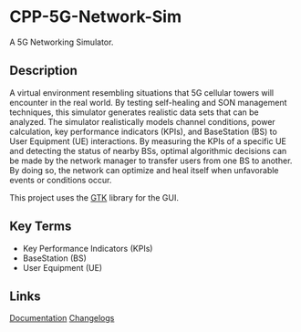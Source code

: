 # CPP-5G-Network-Sim

A 5G Networking Simulator.

## Description

A virtual environment resembling situations that 5G cellular towers will encounter in the real world. By testing self-healing and SON management techniques, this simulator generates realistic data sets that can be analyzed. The simulator realistically models channel conditions, power calculation, key performance indicators (KPIs), and BaseStation (BS) to User Equipment (UE) interactions. By measuring the KPIs of a specific UE and detecting the status of nearby BSs, optimal algorithmic decisions can be made by the network manager to transfer users from one BS to another. By doing so, the network can optimize and heal itself when unfavorable events or conditions occur.

This project uses the [GTK](https://www.gtk.org/) library for the GUI.

## Key Terms

+ Key Performance Indicators (KPIs)
+ BaseStation (BS)
+ User Equipment (UE)

## Links

[Documentation](https://github.com/cpptromar/CPP-5G-Network-Sim/tree/master/doc/Documentation)
[Changelogs](https://github.com/cpptromar/CPP-5G-Network-Sim/tree/master/doc/Changelogs)
